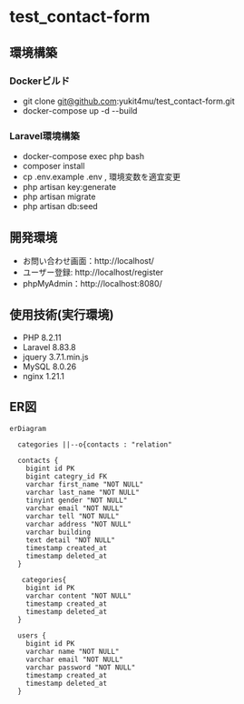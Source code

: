 # test_contact-form

## 環境構築
### Dockerビルド
- git clone git@github.com:yukit4mu/test_contact-form.git
- docker-compose up -d --build
### Laravel環境構築
- docker-compose exec php bash
- composer install
- cp .env.example .env , 環境変数を適宜変更
- php artisan key:generate
- php artisan migrate
- php artisan db:seed

## 開発環境
  - お問い合わせ画面：http://localhost/  
  - ユーザー登録: http://localhost/register  
  - phpMyAdmin：http://localhost:8080/

## 使用技術(実行環境)
- PHP 8.2.11
- Laravel 8.83.8
- jquery 3.7.1.min.js
- MySQL 8.0.26
- nginx 1.21.1

## ER図
```mermaid
erDiagram

  categories ||--o{contacts : "relation"

  contacts {
    bigint id PK
    bigint categry_id FK
    varchar first_name "NOT NULL"
    varchar last_name "NOT NULL"
    tinyint gender "NOT NULL"
    varchar email "NOT NULL"
    varchar tell "NOT NULL"
    varchar address "NOT NULL"
    varchar building
    text detail "NOT NULL"
    timestamp created_at
    timestamp deleted_at
  }

   categories{
    bigint id PK
    varchar content "NOT NULL"
    timestamp created_at
    timestamp deleted_at
  }

  users {
    bigint id PK
    varchar name "NOT NULL"
    varchar email "NOT NULL"
    varchar password "NOT NULL"
    timestamp created_at
    timestamp deleted_at
  }
```
